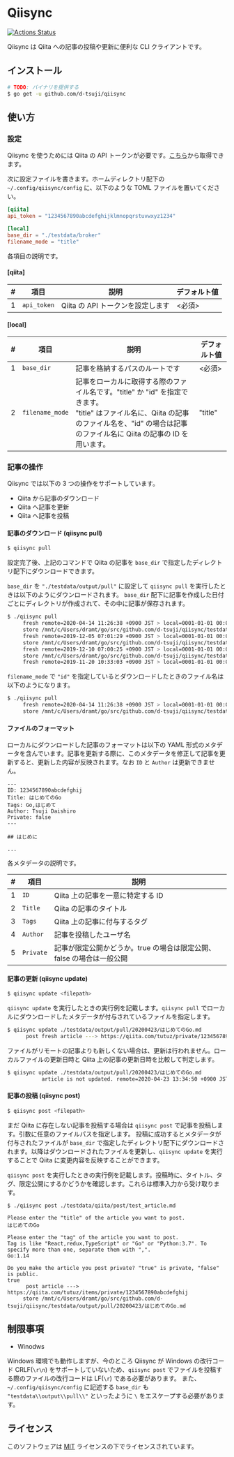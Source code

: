# Qiisync

[![Actions Status](https://github.com/d-tsuji/qiisync/workflows/test/badge.svg)](https://github.com/d-tsuji/qiisync/actions)

Qiisync は Qiita への記事の投稿や更新に便利な CLI クライアントです。

## インストール

```bash
# TODO: バイナリを提供する
$ go get -u github.com/d-tsuji/qiisync
```

## 使い方

### 設定

Qiisync を使うためには Qiita の API トークンが必要です。[こちら](https://qiita.com/settings/applications)から取得できます。

次に設定ファイルを書きます。ホームディレクトリ配下の `~/.config/qiisync/config` に、以下のような TOML ファイルを置いてください。

```toml
[qiita]
api_token = "1234567890abcdefghijklmnopqrstuvwxyz1234"

[local]
base_dir = "./testdata/broker"
filename_mode = "title"
```

各項目の説明です。

#### [qiita]

| #   | 項目        | 説明                              | デフォルト値 |
| --- | ----------- | --------------------------------- | ------------ |
| 1   | `api_token` | Qiita の API トークンを設定します | <必須>       |

#### [local]

| #   | 項目            | 説明                                                                                                                                                                                               | デフォルト値 |
| --- | --------------- | -------------------------------------------------------------------------------------------------------------------------------------------------------------------------------------------------- | ------------ |
| 1   | `base_dir`      | 記事を格納するパスのルートです                                                                                                                                                                     | <必須>       |
| 2   | `filename_mode` | 記事をローカルに取得する際のファイル名です。"title" か "id" を指定できます。<br>"title" はファイル名に、Qiita の記事のファイル名を、"id" の場合は記事のファイル名に Qiita の記事の ID を用います。 | "title"      |

### 記事の操作

Qiisync では以下の 3 つの操作をサポートしています。

- Qiita から記事のダウンロード
- Qiita へ記事を更新
- Qiita へ記事を投稿

#### 記事のダウンロード (qiisync pull)

```bash
$ qiisync pull
```

設定完了後、上記のコマンドで Qiita の記事を `base_dir` で指定したディレクトリ配下にダウンロードできます。

`base_dir` を `"./testdata/output/pull"` に設定して `qiisync pull` を実行したときは以下のようにダウンロードされます。
`base_dir` 配下に記事を作成した日付ごとにディレクトリが作成されて、その中に記事が保存されます。

```bash
$ ./qiisync pull
     fresh remote=2020-04-14 11:26:38 +0900 JST > local=0001-01-01 00:00:00 +0000 UTC
     store /mnt/c/Users/dramt/go/src/github.com/d-tsuji/qiisync/testdata/output/pull/20200413/改行コードって難しいっ.md
     fresh remote=2019-12-05 07:01:29 +0900 JST > local=0001-01-01 00:00:00 +0000 UTC
     store /mnt/c/Users/dramt/go/src/github.com/d-tsuji/qiisync/testdata/output/pull/20191124/GoでシンプルなHTTPサーバを自作する.md
     fresh remote=2019-12-10 07:00:25 +0900 JST > local=0001-01-01 00:00:00 +0000 UTC
     store /mnt/c/Users/dramt/go/src/github.com/d-tsuji/qiisync/testdata/output/pull/20191118/GoのFormatterの書式における'+'フラグと独自実装.md
     fresh remote=2019-11-20 10:33:03 +0900 JST > local=0001-01-01 00:00:00 +0000 UTC
```

`filename_mode` で `"id"` を指定しているとダウンロードしたときのファイル名は以下のようになります。

```bash
$ ./qiisync pull
     fresh remote=2020-04-14 11:26:38 +0900 JST > local=0001-01-01 00:00:00 +0000 UTC
     store /mnt/c/Users/dramt/go/src/github.com/d-tsuji/qiisync/testdata/output/pull/20200413/1234567890abcdefghij.md
```

#### ファイルのフォーマット

ローカルにダウンロードした記事のフォーマットは以下の YAML 形式のメタデータを含んでいます。記事を更新する際に、このメタデータを修正して記事を更新すると、更新した内容が反映されます。なお `ID` と `Author` は更新できません。

```
---
ID: 1234567890abcdefghij
Title: はじめてのGo
Tags: Go,はじめて
Author: Tsuji Daishiro
Private: false
---

## はじめに

...
```

各メタデータの説明です。

| #   | 項目      | 説明                                                                  |
| --- | --------- | --------------------------------------------------------------------- |
| 1   | `ID`      | Qiita 上の記事を一意に特定する ID                                     |
| 2   | `Title`   | Qiita の記事のタイトル                                                |
| 3   | `Tags`    | Qiita 上の記事に付与するタグ                                          |
| 4   | `Author`  | 記事を投稿したユーザ名                                                |
| 5   | `Private` | 記事が限定公開かどうか。true の場合は限定公開、false の場合は一般公開 |

#### 記事の更新 (qiisync update)

```bash
$ qiisync update <filepath>
```

`qiisync update` を実行したときの実行例を記載します。`qiisync pull` でローカルにダウンロードしたメタデータが付与されているファイルを指定します。

```bash
$ qiisync update ./testdata/output/pull/20200423/はじめてのGo.md
      post fresh article ---> https://qiita.com/tutuz/private/1234567890abcdefghij
```

ファイルがリモートの記事よりも新しくない場合は、更新は行われません。ローカルファイルの更新日時と Qiita 上の記事の更新日時を比較して判定します。

```bash
$ qiisync update ./testdata/output/pull/20200423/はじめてのGo.md
           article is not updated. remote=2020-04-23 13:34:50 +0900 JST > local=2020-04-23 13:33:10.8990083 +0900 JST
```

#### 記事の投稿 (qiisync post)

```bash
$ qiisync post <filepath>
```

まだ Qiita に存在しない記事を投稿する場合は `qiisync post` で記事を投稿します。引数に任意のファイルパスを指定します。
投稿に成功するとメタデータが付与されたファイルが `base_dir` で指定したディレクトリ配下にダウンロードされます。以降はダウンロードされたファイルを更新し、`qiisync update` を実行することで Qiita に変更内容を反映することができます。

`qiisync post` を実行したときの実行例を記載します。投稿時に、タイトル、タグ、限定公開にするかどうかを確認します。これらは標準入力から受け取ります。

```
$ ./qiisync post ./testdata/qiita/post/test_article.md

Please enter the "title" of the article you want to post.
はじめてのGo

Please enter the "tag" of the article you want to post.
Tag is like "React,redux,TypeScript" or "Go" or "Python:3.7". To specify more than one, separate them with ",".
Go:1.14

Do you make the article you post private? "true" is private, "false" is public.
true
      post article ---> https://qiita.com/tutuz/items/private/1234567890abcdefghij
     store /mnt/c/Users/dramt/go/src/github.com/d-tsuji/qiisync/testdata/output/pull/20200423/はじめてのGo.md
```

## 制限事項

- Winodws 

Windows 環境でも動作しますが、今のところ Qiisync が Windows の改行コード CRLF(`\r\n`) をサポートしていないため、`qiisync post` でファイルを投稿する際のファイルの改行コードは LF(`\r`) である必要があります。
また、`~/.config/qiisync/config` に記述する `base_dir` も `"testdata\\output\\pull\\"` といったように `\` をエスケープする必要があります。

## ライセンス

このソフトウェアは [MIT](https://github.com/d-tsuji/qiisync/blob/master/LICENSE) ライセンスの下でライセンスされています。
